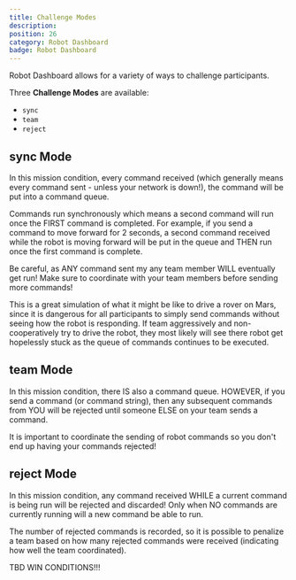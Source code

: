 ```yaml
---
title: Challenge Modes
description: 
position: 26
category: Robot Dashboard
badge: Robot Dashboard
---
```


Robot Dashboard allows for a variety of ways to challenge participants.

Three **Challenge Modes** are available:

* `sync` 
* `team`
* `reject`

## **sync** Mode

In this mission condition, every command received (which generally means every command sent - unless your network is down!), the command will be put into a command queue.

Commands run synchronously which means a second command will run once the FIRST command is completed. For example, if you send a command to move forward for 2 seconds, a second command received while the robot is moving forward will be put in the queue and THEN run once the first command is complete.

Be careful, as ANY command sent my any team member WILL eventually get run! Make sure to coordinate with your team members before sending more commands!

This is a great simulation of what it might be like to drive a rover on Mars, since it is dangerous for all participants to simply send commands without seeing how the robot is responding. If team aggressively and non-cooperatively try to drive the robot, they most likely will see there robot get hopelessly stuck as the queue of commands continues to be executed.
## **team** Mode

In this mission condition, there IS also a command queue. HOWEVER, if you send a command (or command string), then any subsequent commands from YOU will be rejected until someone ELSE on your team sends a command.

It is important to coordinate the sending of robot commands so you don't end up having your commands rejected!

## **reject** Mode

In this mission condition, any command received WHILE a current command is being run will be rejected and discarded! Only when NO commands are currently running will a new command be able to run.

The number of rejected commands is recorded, so it is possible to penalize a team based on how many rejected commands were received (indicating how well the team coordinated).

<alert type="info">
    TBD WIN CONDITIONS!!!
</alert>